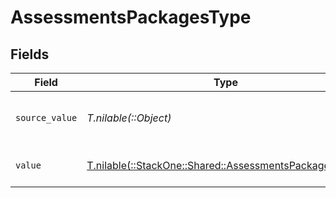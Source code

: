 # AssessmentsPackagesType


## Fields

| Field                                                                                                      | Type                                                                                                       | Required                                                                                                   | Description                                                                                                | Example                                                                                                    |
| ---------------------------------------------------------------------------------------------------------- | ---------------------------------------------------------------------------------------------------------- | ---------------------------------------------------------------------------------------------------------- | ---------------------------------------------------------------------------------------------------------- | ---------------------------------------------------------------------------------------------------------- |
| `source_value`                                                                                             | *T.nilable(::Object)*                                                                                      | :heavy_minus_sign:                                                                                         | The source value of the description type.                                                                  | key_responsibilities                                                                                       |
| `value`                                                                                                    | [T.nilable(::StackOne::Shared::AssessmentsPackagesValue)](../../models/shared/assessmentspackagesvalue.md) | :heavy_minus_sign:                                                                                         | The type of the description.                                                                               | responsibilities                                                                                           |